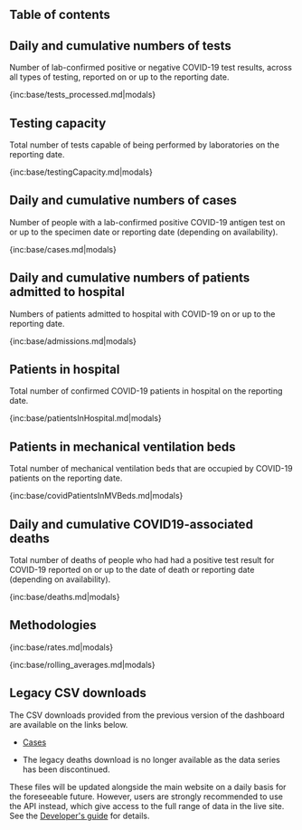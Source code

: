 ﻿## Table of contents

## Daily and cumulative numbers of tests

Number of lab-confirmed positive or negative COVID-19 test results, across all types of testing, reported on or up to the reporting date.

{inc:base/tests_processed.md|modals}

## Testing capacity

Total number of tests capable of being performed by laboratories on the reporting date.

{inc:base/testingCapacity.md|modals}

## Daily and cumulative numbers of cases 

Number of people with a lab-confirmed positive COVID-19 antigen test on or up to the specimen date or reporting date (depending on availability).

{inc:base/cases.md|modals}

## Daily and cumulative numbers of patients admitted to hospital

Numbers of patients admitted to hospital with COVID-19 on or up to the reporting date. 

{inc:base/admissions.md|modals}

## Patients in hospital

Total number of confirmed COVID-19 patients in hospital on the reporting date.

{inc:base/patientsInHospital.md|modals}

## Patients in mechanical ventilation beds

Total number of mechanical ventilation beds that are occupied by COVID-19 patients on the reporting date.

{inc:base/covidPatientsInMVBeds.md|modals}

## Daily and cumulative COVID19-associated deaths

Total number of deaths of people who had had a positive test result for COVID-19 reported on or up to
the date of death or reporting date (depending on availability).

{inc:base/deaths.md|modals}

## Methodologies

{inc:base/rates.md|modals}

{inc:base/rolling_averages.md|modals}

## Legacy CSV downloads

The CSV downloads provided from the previous version of the dashboard are available on the links below.

* [Cases](https://coronavirus.data.gov.uk/downloads/csv/coronavirus-cases_latest.csv)

* The legacy deaths download is no longer available as the data series has been discontinued.

These files will be updated alongside the main website on a daily basis for the foreseeable future.
However, users are strongly recommended to use the API instead, which give access to the full range of
data in the live site. See the [Developer's guide](https://coronavirus-staging.data.gov.uk/developers-guide)
for details.